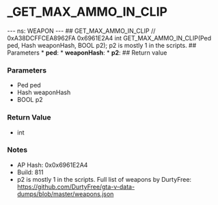 # _GET_MAX_AMMO_IN_CLIP

--- ns: WEAPON --- ## GET_MAX_AMMO_IN_CLIP  // 0xA38DCFFCEA8962FA 0x6961E2A4 int GET_MAX_AMMO_IN_CLIP(Ped ped, Hash weaponHash, BOOL p2);  p2 is mostly 1 in the scripts.  ## Parameters * **ped**: * **weaponHash**: * **p2**:  ## Return value

### Parameters
* Ped ped
* Hash weaponHash
* BOOL p2

### Return Value
* int

### Notes
* AP Hash: 0x0x6961E2A4
* Build: 811
* p2 is mostly 1 in the scripts.
Full list of weapons by DurtyFree: https://github.com/DurtyFree/gta-v-data-dumps/blob/master/weapons.json

